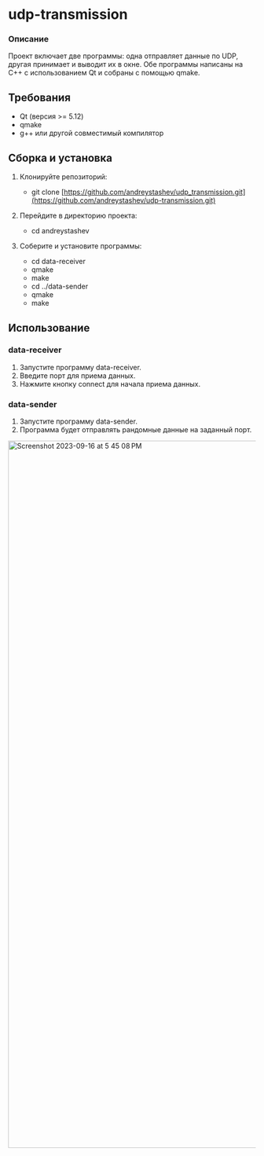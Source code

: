 # udp-transmission

### Описание

Проект включает две программы: одна отправляет данные по UDP, другая принимает и выводит их в окне. Обе программы написаны на C++ с использованием Qt и собраны с помощью qmake.

## Требования
- Qt (версия >= 5.12)
- qmake
- g++ или другой совместимый компилятор

## Сборка и установка

1. Клонируйте репозиторий:

    - git clone [https://github.com/andreystashev/udp_transmission.git](https://github.com/andreystashev/udp-transmission.git)


2. Перейдите в директорию проекта:

    - cd andreystashev
  

3. Соберите и установите программы:

    - cd data-receiver
    - qmake
    - make
    - cd ../data-sender
    - qmake
    - make
  

## Использование

### data-receiver

1. Запустите программу data-receiver.
2. Введите порт для приема данных.
3. Нажмите кнопку connect для начала приема данных.

### data-sender

1. Запустите программу data-sender.
2. Программа будет отправлять рандомные данные на заданный порт.

<img width="1440" alt="Screenshot 2023-09-16 at 5 45 08 PM" src="https://github.com/andreystashev/StructReceiver/assets/70208784/276c2857-df54-4c6c-b1b1-397e290c14ef">
